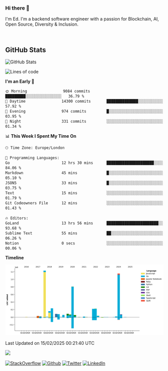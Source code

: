 ### Hi there 👋
 I'm Ed. I'm a backend software engineer with a passion for Blockchain, AI, Open Source, Diversity & Inclusion.

<br />

<h2>GitHub Stats</h2>
<p><img src="https://github-readme-stats.vercel.app/api?username=echarrod&amp;show_icons=true" alt="GitHub Stats"></p>

<!--START_SECTION:waka-->
![Lines of code](https://img.shields.io/badge/From%20Hello%20World%20I%27ve%20Written-4.7%20million%20lines%20of%20code-blue)

**I'm an Early 🐤** 

```text
🌞 Morning                9084 commits        █████████░░░░░░░░░░░░░░░░   36.79 % 
🌆 Daytime                14300 commits       ██████████████░░░░░░░░░░░   57.92 % 
🌃 Evening                974 commits         █░░░░░░░░░░░░░░░░░░░░░░░░   03.95 % 
🌙 Night                  331 commits         ░░░░░░░░░░░░░░░░░░░░░░░░░   01.34 % 
```


📊 **This Week I Spent My Time On** 

```text
🕑︎ Time Zone: Europe/London

💬 Programming Languages: 
Go                       12 hrs 30 mins      █████████████████████░░░░   84.06 % 
Markdown                 45 mins             █░░░░░░░░░░░░░░░░░░░░░░░░   05.10 % 
JSON5                    33 mins             █░░░░░░░░░░░░░░░░░░░░░░░░   03.75 % 
Text                     15 mins             ░░░░░░░░░░░░░░░░░░░░░░░░░   01.79 % 
Git Codeowners File      12 mins             ░░░░░░░░░░░░░░░░░░░░░░░░░   01.43 % 

🔥 Editors: 
GoLand                   13 hrs 56 mins      ███████████████████████░░   93.68 % 
Sublime Text             55 mins             ██░░░░░░░░░░░░░░░░░░░░░░░   06.26 % 
Notion                   0 secs              ░░░░░░░░░░░░░░░░░░░░░░░░░   00.06 % 
```

**Timeline**

![Lines of Code chart](https://raw.githubusercontent.com/echarrod/echarrod/main/assets/bar_graph.png)


 Last Updated on 15/02/2025 00:21:40 UTC
<!--END_SECTION:waka-->

![](https://komarev.com/ghpvc/?username=echarrod)

<p>
<a href="https://stackoverflow.com/users/1014632/ech" target="_blank"><img alt="StackOverflow" src="https://img.shields.io/badge/-Stackoverflow-FE7A16?style=for-the-badge&logo=stack-overflow&logoColor=white" /></a> 
<a href="https://github.com/echarrod" target="_blank"><img alt="Github" src="https://img.shields.io/badge/GitHub-%2312100E.svg?&style=for-the-badge&logo=Github&logoColor=white" /></a> 
<a href="https://twitter.com/e_harrod" target="_blank"><img alt="Twitter" src="https://img.shields.io/badge/twitter-%231DA1F2.svg?&style=for-the-badge&logo=twitter&logoColor=white" /></a> 
<a href="https://www.linkedin.com/in/ed-harrod" target="_blank"><img alt="LinkedIn" src="https://img.shields.io/badge/linkedin-%230077B5.svg?&style=for-the-badge&logo=linkedin&logoColor=white" /></a>
